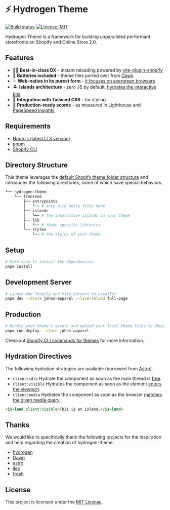 # ⚡️ Hydrogen Theme

[![Build status](https://github.com/montalvomiguelo/hydrogen-theme/actions/workflows/ci.yml/badge.svg?branch=main)](https://github.com/montalvomiguelo/hydrogen-theme/actions/workflows/ci.yml?query=branch%3Amain)
[![License: MIT](https://img.shields.io/badge/License-MIT-green.svg)](https://github.com/montalvomiguelo/hydrogen-theme/blob/main/LICENSE.md)

Hydrogen Theme is a framework for building unparalleled performant storefronts on Shopify and Online Store 2.0.

## Features

- 👨‍💻 **Best-in-class DX** - instant reloading powered by [vite-plugin-shopify](https://github.com/barrel/barrel-shopify/tree/main/packages/vite-plugin-shopify)
- 🔋 **Batteries included** - theme files ported over from [Dawn](https://github.com/Shopify/dawn)
- ✨ **Web-native in its purest form** - [it focuses on evergreen browsers](https://github.com/Shopify/dawn/blob/main/.github/CONTRIBUTING.md#web-native-in-its-purest-form)
- 🏝 **Islands architecture** - zero JS by default, [hydrates the interactive bits](https://www.patterns.dev/posts/islands-architecture/)
- 💄 **Integration with Tailwind CSS** - for styling
- 🚀 **Production-ready scores** - as measured in Lighthouse and [PageSpeed Insights](https://pagespeed.web.dev/report?url=https%3A%2F%2Fmontalvomiguelo.myshopify.com%2F)

## Requirements

- [Node.js (latest LTS version)](https://nodejs.org/en/)
- [pnpm](https://pnpm.io/)
- [Shopify CLI](https://shopify.dev/themes/tools/cli)

## Directory Structure

This theme leverages the [default Shopify theme folder structure](https://shopify.dev/themes/tools/github#repository-structure) and introduces the following directories, some of which have special behaviors.

```bash
└── hydrogen-theme
    └── frontend
        ├── entrypoints
        │   └── # only Vite entry files here
        ├── islands
        │   └── # the interactive islands in your theme
        ├── lib
        │   └── # theme specific libraries
        └── styles
            └── # the styles of your theme
```

## Setup

```bash
# Make sure to install the dependencies
pnpm install
```

## Development Server

```bash
# Launch the Shopify and Vite servers in parallel
pnpm dev --store johns-apparel --live-reload full-page
```

## Production

```bash
# Bundle your theme's assets and upload your local theme files to Shopify
pnpm run deploy --store johns-apparel
```

Checkout [Shopify CLI commands for themes](https://shopify.dev/docs/themes/tools/cli/commands) for more information.

## Hydration Directives

The following hydration strategies are available (borrowed from [Astro](https://docs.astro.build/en/concepts/islands/)).

- `client:idle` Hydrate the component as soon as the main thread is [free](https://developer.mozilla.org/en-US/docs/Web/API/Window/requestIdleCallback).
- `client:visible` Hydrates the component as soon as the element [enters the viewport](https://developer.mozilla.org/en-US/docs/Web/API/Intersection_Observer_API).
- `client:media` Hydrates the component as soon as the browser [matches the given media query](https://developer.mozilla.org/en-US/docs/Web/API/Window/matchMedia).

```html
<is-land client:visible>This is an island.</is-land>
```

## Thanks

We would like to specifically thank the following projects for the inspiration and help regarding the creation of hydrogen-theme:

- [hydrogen](https://github.com/Shopify/hydrogen)
- [Dawn](https://github.com/Shopify/dawn)
- [astro](https://github.com/withastro/astro)
- [iles](https://github.com/ElMassimo/iles)
- [fresh](https://github.com/denoland/fresh)

## License

This project is licensed under the [MIT License](https://github.com/montalvomiguelo/hydrogen-theme/blob/main/LICENSE.md).
